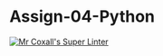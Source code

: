 # Assign-04-Python
[![Mr Coxall's Super Linter](https://github.com/ICS3U-C-Programming-SantiagoH/Assign-04-Python/workflows/Mr%20Coxall's%20Super%20Linter/badge.svg)](https://github.com/ICS3U-C-Programming-SantiagoH/Assign-04-Python/actions/)
